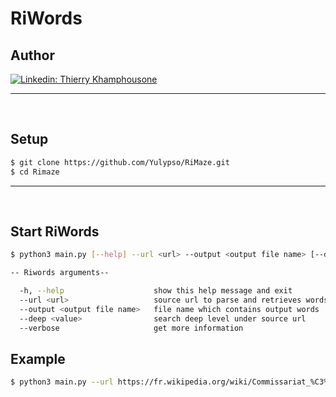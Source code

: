 # RiWords

## Author

[![Linkedin: Thierry Khamphousone](https://img.shields.io/badge/-Thierry_Khamphousone-blue?style=flat-square&logo=Linkedin&logoColor=white&link=https://www.linkedin.com/in/tkhamphousone/)](https://www.linkedin.com/in/tkhamphousone)

---

<br/>

## Setup

```bash
$ git clone https://github.com/Yulypso/RiMaze.git
$ cd Rimaze
```

---

<br/>

## Start RiWords 

```bash
$ python3 main.py [--help] --url <url> --output <output file name> [--deep <value>] [--verbose]
```

```bash
-- Riwords arguments--

  -h, --help                    show this help message and exit
  --url <url>                   source url to parse and retrieves words from the web page
  --output <output file name>   file name which contains output words
  --deep <value>                search deep level under source url
  --verbose                     get more information
```

## Example

```bash
$ python3 main.py --url https://fr.wikipedia.org/wiki/Commissariat_%C3%A0_l%27%C3%A9nergie_atomique_et_aux_%C3%A9nergies_alternatives --output RiWords.txt --deep 2
```